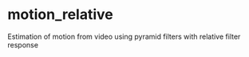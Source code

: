 # motion_relative
Estimation of motion from video using pyramid filters with relative filter response
